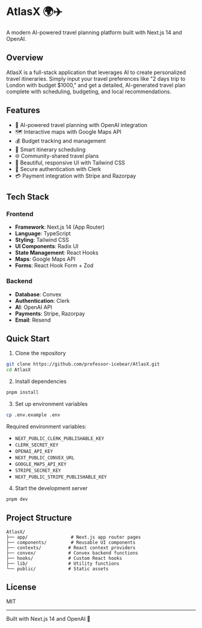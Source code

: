 # AtlasX 🌍✈️

A modern AI-powered travel planning platform built with Next.js 14 and OpenAI.

## Overview

AtlasX is a full-stack application that leverages AI to create personalized travel itineraries. Simply input your travel preferences like "2 days trip to London with budget $1000," and get a detailed, AI-generated travel plan complete with scheduling, budgeting, and local recommendations.

## Features

- 🤖 AI-powered travel planning with OpenAI integration
- 🗺️ Interactive maps with Google Maps API
- 💰 Budget tracking and management
- 📅 Smart itinerary scheduling
- 🌐 Community-shared travel plans
- 🎨 Beautiful, responsive UI with Tailwind CSS
- 🔐 Secure authentication with Clerk
- 💳 Payment integration with Stripe and Razorpay

## Tech Stack

### Frontend
- **Framework**: Next.js 14 (App Router)
- **Language**: TypeScript
- **Styling**: Tailwind CSS
- **UI Components**: Radix UI
- **State Management**: React Hooks
- **Maps**: Google Maps API
- **Forms**: React Hook Form + Zod

### Backend
- **Database**: Convex
- **Authentication**: Clerk
- **AI**: OpenAI API
- **Payments**: Stripe, Razorpay
- **Email**: Resend

## Quick Start

1. Clone the repository
```bash
git clone https://github.com/professor-icebear/AtlasX.git
cd AtlasX
```

2. Install dependencies
```bash
pnpm install
```

3. Set up environment variables
```bash
cp .env.example .env
```

Required environment variables:
- `NEXT_PUBLIC_CLERK_PUBLISHABLE_KEY`
- `CLERK_SECRET_KEY`
- `OPENAI_API_KEY`
- `NEXT_PUBLIC_CONVEX_URL`
- `GOOGLE_MAPS_API_KEY`
- `STRIPE_SECRET_KEY`
- `NEXT_PUBLIC_STRIPE_PUBLISHABLE_KEY`

4. Start the development server
```bash
pnpm dev
```

## Project Structure

```
AtlasX/
├── app/                # Next.js app router pages
├── components/         # Reusable UI components
├── contexts/          # React context providers
├── convex/            # Convex backend functions
├── hooks/             # Custom React hooks
├── lib/               # Utility functions
└── public/            # Static assets
```

## License

MIT

---
Built with Next.js 14 and OpenAI 🚀
